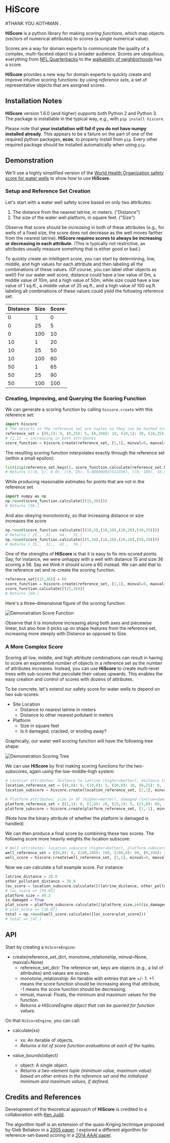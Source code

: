 # HiScore

#THANK YOU AOTHMAN .

**HiScore** is a python library for making *scoring functions*, which map objects (vectors of numerical attributes) to scores (a single numerical value). 

Scores are a way for domain experts to communicate the quality of a complex, multi-faceted object to a broader audience. Scores are ubiquitous; everything from [NFL Quarterbacks](http://en.wikipedia.org/wiki/Passer_rating) to the [walkability of neighborhoods](https://www.walkscore.com/) has a score.

**HiScore** provides a new way for domain experts to quickly create and improve intuitive scoring functions: by using *reference sets*, a set of representative objects that are assigned scores.

## Installation Notes

**HiScore** version 1.6.0 (and higher) supports both Python 2 and Python 3. The package is installable in the typical way, e.g., with `pip install hiscore`.

Please note that **your installation will fail if you do not have numpy installed already**. This appears to be a failure on the part of one of the required python packages, **ecos**, to properly install from `pip`. Every other required package should be installed automatically when using `pip`.

## Demonstration

We'll use a highly simplified version of the [World Health Organization safety score for water wells](http://www.ncbi.nlm.nih.gov/pubmed/22717748) to show how to use **HiScore**.

### Setup and Reference Set Creation

Let's start with a water well safety score based on only two attributes:

1. The distance from the nearest latrine, in meters. ("Distance")
2. The size of the water well platform, in square feet. ("Size")

Observe that score should be *increasing* in both of these attributes (e.g., for wells of a fixed size, the score does not decrease as the well moves farther from the nearest latrine). **HiScore requires scores to always be increasing or decreasing in each attribute**. (This is typically not restrictive, as attributes usually measure something that is either good or bad.) 

To quickly create an intelligent score, you can start by determining, low, middle, and high values for each attribute and then labeling all the combinations of these values. (Of course, you can label other objects as well!) For our water well score, distance could have a low value of 0m, a middle value of 10m, and a high value of 50m, while size could have a low value of 1 sq.ft., a middle value of 25 sq.ft., and a high value of 100 sq.ft. labeling all combinations of these values could yield the following reference set:

Distance | Size | Score
--------- | ---- | -----
0  | 1  | 0
0 | 25 | 5
0  | 100  | 10
10 | 1  | 20
10  | 25 | 50
10 | 100 | 60
50 | 1  | 65
50  | 25 | 90
50 | 100 | 100


### Creating, Improving, and Querying the Scoring Function

We can generate a scoring function by calling `hiscore.create` with this reference set:

```python	
import hiscore
# The objects in the reference set are tuples so they can be hashed into a dict
reference_set = {(0,1): 0, (0,25): 5, (0,100): 10, (10,1): 20, (10,25): 50, (10,100): 60, (50,1): 65, (50,25): 90, (50,100): 100}
# [1,1] -> increasing in both attributes
score_function = hiscore.create(reference_set, [1,1], minval=0, maxval=100)
```

The resulting scoring function interpolates exactly through the reference set (within a small epsilon):

```python	
list(zip(reference_set.keys(), score_function.calculate(reference_set.keys())))
# Returns [((0, 1), 0.0), ((0, 25), 5.000000037512336), ((0, 100), 10.0), ((10, 1), 20.000000037569762), ((10, 25), 49.999999957685915), ((10, 100), 59.99999995476526), ((50, 1), 65.0), ((50, 25), 90.0), ((50, 100), 100.0)]
```

While producing reasonable estimates for points that are not in the reference set

```python
import numpy as np
np.round(score_function.calculate([(15,36)]))
# Returns [56.]
```

And also obeying monotonicity, so that increasing distance or size increases the score

```python
np.round(score_function.calculate([(10,5),(10,10),(10,20),(10,35)]))
# Returns [ 25.,  31.,  44.,  51.]
np.round(score_function.calculate([(5,10),(10,10),(20,10),(50,10)]))
# Returns [ 15.,  31.,  42.,  74.]
```

One of the strengths of **HiScore** is that it is easy to fix mis-scored points. Say, for instance, we were unhappy with a well with distance 15 and size 36 scoring a 56. Say we think it should score a 60 instead. We can add that to the reference set and re-create the scoring function.

```python
reference_set[(15,36)] = 60
score_function = hiscore.create(reference_set, [1,1], minval=0, maxval=100)
score_function.calculate([(15,36)])
# Returns [60.]
```

Here's a three-dimensional figure of the scoring function:

![Demonstration Score Function](http://aothman.wpengine.com/wp-content/uploads/2018/02/score_function_demo_new.png)

Observe that it is monotone increasing along both axes and piecewise linear, but also how it picks up on shape features from the reference set, increasing more steeply with Distance as opposed to Size.

### A More Complex Score

Scoring all low, middle, and high attribute combinations can result in having to score an exponential number of objects in a reference set as the number of attributes increases. Instead, you can use **HiScore** to create multi-level trees with sub-scores that percolate their values upwards. This enables the easy creation and control of scores with dozens of attributes.

To be concrete, let's extend our safety score for water wells to depend on two sub-scores:

*	Site Location
	*	Distance to nearest latrine in meters
	*	Distance to other nearest pollutant in meters
*	Platform
	*	Size in square feet
	*	Is it damaged, cracked, or eroding away?

Graphically, our water well scoring function will have the following tree shape:

![Demonstration Scoring Tree](http://aothman.wpengine.com/wp-content/uploads/2018/02/tree_score_demo.png)

We can use **HiScore** by first making scoring functions for the two-subscores, again using the low-middle-high system:

```python
# Location attributes: distance to latrine (higher=better), distance to other pollutant (higher=better)	
location_reference_set = {(0,0): 0, (10,0): 5, (50,0): 10, (0,25): 0, (10,25): 50, (50,25): 75, (0,100): 5, (10,100): 70, (50,100): 100}
location_subscore = hiscore.create(location_reference_set, [1,1], minval=0, maxval=100)

# Platform attributes: size in SF (higher=better), damaged (1=true=damaged=bad, 0=false=undamaged=good)
platform_reference_set = {(1,1): 0, (1,0): 20, (25,1): 5, (25,0): 60, (100,0): 100, (100,1): 30}
platform_subscore = hiscore.create(platform_reference_set, [1,-1], minval=0, maxval=100)
```
(Note how the binary attribute of whether the platform is damaged is handled)

We can then produce a final score by combining these two scores. The following score more heavily weights the location subscore:
```python
# Well attributes: location subscore (higher=better), platform subscore (higher=better)
well_reference_set = {(0,0): 0, (100,100): 100, (100,0): 80, (0,100): 20, (50,50): 50, (100,50): 95, (50,100): 65, (0,50): 15, (50,0): 35} 
well_score = hiscore.create(well_reference_set, [1,1], minval=0, maxval=100)
```

Now we can calculate a full example score. For instance:
```python
latrine_distance = 28.6
other_pollutant_distance = 39.0
loc_score = location_subscore.calculate([(latrine_distance, other_pollutant_distance)])
# loc_score => [59.95]
platform_size = 40.2
is_damaged = True
plat_score = platform_subscore.calculate([(platform_size,int(is_damaged))])
# plat_score => [10.97]
total = np.round(well_score.calculate([loc_score+plat_score]))
# total => [47.]
```

## API

Start by creating a `HiScoreEngine`:

*	create(reference_set_dict, monotone_relationship, minval=None, maxval=None)
	*	reference_set_dict: The reference set, keys are objects (e.g., a list of attributes) and values are scores.
	*	monotone_relationship: An iterable with entries that are +/- 1. +1 means the score function should be increasing along that attribute, -1 means the score function should be decreasing.
	*	minval, maxval: Floats, the minimum and maximum values for the function.
	*	*Returns a HiScoreEngine object that can be queried for function values.*

On that `HiScoreEngine`, you can call:

*	calculate(xs)
	*	xs: An iterable of objects.
	*	*Returns a list of score function evaluations at each of the tuples.*

*	value_bounds(object)
	* 	object: A single object.
	* 	*Returns a two-element tuple (minimum value, maximum value) based on other entries in the reference set and the initialized minimum and maximum values, if defined.*


## Credits and References
Development of the theoretical approach of **HiScore** is credited to a collaboration with [Ken Judd](http://www.hoover.org/fellows/kenneth-l-judd).

The algorithm itself is an extension of the quasi-Kriging technique proposed by Gleb Beliakov in a [2005 paper](http://link.springer.com/article/10.1007/s10543-005-0028-x). I explored a different algorithm for reference-set-based scoring in a [2014 AAAI paper](https://www.aaai.org/ocs/index.php/AAAI/AAAI14/paper/viewFile/8220/8454).
